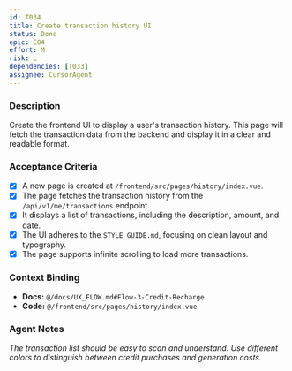```yaml
---
id: T034
title: Create transaction history UI
status: Done
epic: E04
effort: M
risk: L
dependencies: [T033]
assignee: CursorAgent
---
```


### Description

Create the frontend UI to display a user's transaction history. This page will fetch the transaction data from the backend and display it in a clear and readable format.

### Acceptance Criteria

- [x] A new page is created at `/frontend/src/pages/history/index.vue`.
- [x] The page fetches the transaction history from the `/api/v1/me/transactions` endpoint.
- [x] It displays a list of transactions, including the description, amount, and date.
- [x] The UI adheres to the `STYLE_GUIDE.md`, focusing on clean layout and typography.
- [x] The page supports infinite scrolling to load more transactions.

### Context Binding

- **Docs:** `@/docs/UX_FLOW.md#Flow-3-Credit-Recharge`
- **Code:** `@/frontend/src/pages/history/index.vue`

### Agent Notes

*The transaction list should be easy to scan and understand. Use different colors to distinguish between credit purchases and generation costs.* 
